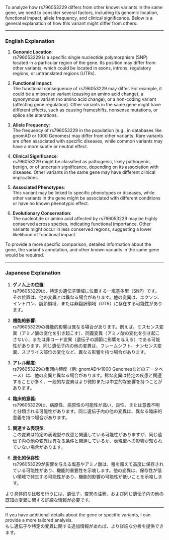 To analyze how rs796053229 differs from other known variants in the same gene, we need to consider several factors, including its genomic location, functional impact, allele frequency, and clinical significance. Below is a general explanation of how this variant might differ from others:

---

### **English Explanation**
1. **Genomic Location**:  
   rs796053229 is a specific single nucleotide polymorphism (SNP) located in a particular region of the gene. Its position may differ from other variants, which could be located in exons, introns, regulatory regions, or untranslated regions (UTRs).

2. **Functional Impact**:  
   The functional consequence of rs796053229 may differ. For example, it could be a missense variant (causing an amino acid change), a synonymous variant (no amino acid change), or a non-coding variant (affecting gene regulation). Other variants in the same gene might have different effects, such as causing frameshifts, nonsense mutations, or splice site alterations.

3. **Allele Frequency**:  
   The frequency of rs796053229 in the population (e.g., in databases like gnomAD or 1000 Genomes) may differ from other variants. Rare variants are often associated with specific diseases, while common variants may have a more subtle or neutral effect.

4. **Clinical Significance**:  
   rs796053229 might be classified as pathogenic, likely pathogenic, benign, or of uncertain significance, depending on its association with diseases. Other variants in the same gene may have different clinical implications.

5. **Associated Phenotypes**:  
   This variant may be linked to specific phenotypes or diseases, while other variants in the gene might be associated with different conditions or have no known phenotypic effect.

6. **Evolutionary Conservation**:  
   The nucleotide or amino acid affected by rs796053229 may be highly conserved across species, indicating functional importance. Other variants might occur in less conserved regions, suggesting a lower likelihood of functional impact.

To provide a more specific comparison, detailed information about the gene, the variant's annotation, and other known variants in the same gene would be required.

---

### **Japanese Explanation**
1. **ゲノム上の位置**:  
   rs796053229は、特定の遺伝子領域に位置する一塩基多型（SNP）です。その位置は、他の変異とは異なる場合があります。他の変異は、エクソン、イントロン、調節領域、または非翻訳領域（UTR）に存在する可能性があります。

2. **機能的影響**:  
   rs796053229の機能的影響は異なる場合があります。例えば、ミスセンス変異（アミノ酸の変化を引き起こす）、同義変異（アミノ酸の変化を引き起こさない）、または非コード変異（遺伝子の調節に影響を与える）である可能性があります。同じ遺伝子内の他の変異は、フレームシフト、ナンセンス変異、スプライス部位の変化など、異なる影響を持つ場合があります。

3. **アレル頻度**:  
   rs796053229の集団内頻度（例: gnomADや1000 Genomesなどのデータベース）は、他の変異と異なる場合があります。稀な変異は特定の疾患と関連することが多く、一般的な変異はより微妙または中立的な影響を持つことがあります。

4. **臨床的意義**:  
   rs796053229は、病原性、病原性の可能性が高い、良性、または意義不明と分類される可能性があります。同じ遺伝子内の他の変異は、異なる臨床的意義を持つ場合があります。

5. **関連する表現型**:  
   この変異は特定の表現型や疾患と関連している可能性がありますが、同じ遺伝子内の他の変異は異なる条件と関連しているか、表現型への影響が知られていない場合があります。

6. **進化的保存性**:  
   rs796053229が影響を与える塩基やアミノ酸は、種を超えて高度に保存されている可能性があり、機能的重要性を示唆します。他の変異は、保存性が低い領域で発生する可能性があり、機能的影響の可能性が低いことを示唆します。

より具体的な比較を行うには、遺伝子、変異の注釈、および同じ遺伝子内の他の既知の変異に関する詳細な情報が必要です。

--- 

If you have additional details about the gene or specific variants, I can provide a more tailored analysis.  
もし遺伝子や特定の変異に関する追加情報があれば、より詳細な分析を提供できます。
